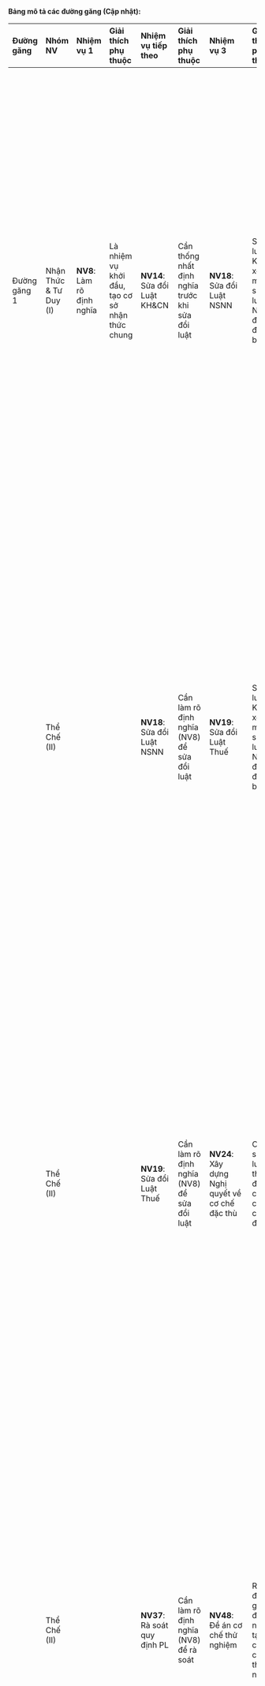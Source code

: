 
**Bảng mô tả các đường găng (Cập nhật):**

| Đường găng | Nhóm NV | Nhiệm vụ 1 | Giải thích phụ thuộc | Nhiệm vụ tiếp theo | Giải thích phụ thuộc | Nhiệm vụ 3 | Giải thích phụ thuộc | Nhiệm vụ 4 | Giải thích phụ thuộc | Nhiệm vụ 5 | Giải thích phụ thuộc | Nhiệm vụ 6+ | Giải thích phụ thuộc |
| :---------- | :---------------------------------------- | :--------- | :--------------------- | :----------------- | :--------------------- | :--------- | :--------------------- | :--------- | :--------------------- | :---------- | :--------------------- | :----------- | :--------------------- |
| Đường găng 1 | Nhận Thức & Tư Duy (I)                   | **NV8**: Làm rõ định nghĩa | Là nhiệm vụ khởi đầu, tạo cơ sở nhận thức chung | **NV14**: Sửa đổi Luật KH&CN | Cần thống nhất định nghĩa trước khi sửa đổi luật | **NV18**: Sửa đổi Luật NSNN | Sửa luật KHCN xong mới sửa luật NSNN để đồng bộ | **NV19**: Sửa đổi Luật Thuế | Tương tự, cần sửa đổi Luật NSNN để có cơ sở sửa đổi Luật Thuế | **NV1, NV2, NV3, NV4, NV5, NV6, NV7, NV9, NV10, NV11, NV12, NV13, NV15, NV16, NV17, NV20, NV21, NV22, NV23, NV24, NV25, NV26, NV27, NV29, NV30, NV31, NV32, NV33, NV34, NV35, NV36, NV37, NV38, NV39, NV40, NV41, NV42, NV43, NV44, NV45, NV48, NV118, NV119, NV120, NV121** | Các luật, nghị định, chương trình, đề án khác nhau. Cần hoàn thiện khung pháp lý (sửa đổi luật) trước khi triển khai các chương trình, đề án này. ||
|             | Thể Chế (II)                             |            |                        | **NV18**: Sửa đổi Luật NSNN | Cần làm rõ định nghĩa (NV8) để sửa đổi luật | **NV19**: Sửa đổi Luật Thuế | Sửa luật KHCN xong mới sửa luật NSNN để đồng bộ | **NV26**: Xây dựng Nghị định hướng dẫn | Cần sửa đổi Luật NSNN để có cơ sở sửa đổi Luật Thuế, và làm cơ sở pháp lý để xây dựng nghị định | **NV1, NV2, NV3, NV4, NV5, NV6, NV7, NV9, NV10, NV11, NV12, NV13, NV15, NV16, NV17, NV20, NV21, NV22, NV23, NV24, NV25, NV26, NV27, NV29, NV30, NV31, NV32, NV33, NV34, NV35, NV36, NV37, NV38, NV39, NV40, NV41, NV42, NV43, NV44, NV45, NV48, NV118, NV119, NV120, NV121** | Cần sửa đổi Luật NSNN, Luật Thuế để có cơ sở pháp lý cho các nghị định, chương trình, đề án. ||
|             | Thể Chế (II)                             |            |                        | **NV19**: Sửa đổi Luật Thuế | Cần làm rõ định nghĩa (NV8) để sửa đổi luật | **NV24**: Xây dựng Nghị quyết về cơ chế đặc thù | Cần sửa đổi luật thuế để tạo cơ sở cho cơ chế đặc thù | **NV26**: Xây dựng Nghị định hướng dẫn | Cần sửa đổi luật thuế, và làm cơ sở pháp lý để xây dựng nghị định | **NV1, NV2, NV3, NV4, NV5, NV6, NV7, NV9, NV10, NV11, NV12, NV13, NV15, NV16, NV17, NV20, NV21, NV22, NV23, NV24, NV25, NV26, NV27, NV29, NV30, NV31, NV32, NV33, NV34, NV35, NV36, NV37, NV38, NV39, NV40, NV41, NV42, NV43, NV44, NV45, NV48, NV118, NV119, NV120, NV121** | Cần sửa đổi Luật Thuế để có cơ sở pháp lý cho các nghị định, chương trình, đề án. ||
|             | Thể Chế (II)                             |            |                        | **NV37**: Rà soát quy định PL | Cần làm rõ định nghĩa (NV8) để rà soát | **NV48**: Đề án cơ chế thử nghiệm | Rà soát để tháo gỡ điểm nghẽn, tạo đk cho cơ chế thử nghiệm | **NV118**: Đề án CĐS DN | Rà soát để tháo gỡ điểm nghẽn, tạo đk cho CĐS DN |**NV1, NV2, NV3, NV4, NV5, NV6, NV7, NV9, NV10, NV11, NV12, NV13, NV15, NV16, NV17, NV20, NV21, NV22, NV23, NV24, NV25, NV26, NV27, NV29, NV30, NV31, NV32, NV33, NV34, NV35, NV36, NV37, NV38, NV39, NV40, NV41, NV42, NV43, NV44, NV45, NV48, NV118, NV119, NV120, NV121** | Cần rà soát quy định pháp luật để tạo hành lang pháp lý cho các đề án ||
|             | Hạ Tầng (III)                            |            |                        | **NV44**: Xây dựng Danh mục CN chiến lược | Cần làm rõ định nghĩa (NV8) để xd danh mục | **NV43**: Chương trình QG phát triển CN | Có danh mục rồi mới xây dựng chương trình | **NV45**: Quỹ Đầu tư PT CN chiến lược | Có chương trình rồi mới thành lập quỹ | **NV1, NV2, NV3, NV4, NV5, NV6, NV7, NV9, NV10, NV11, NV12, NV13, NV15, NV16, NV17, NV20, NV21, NV22, NV23, NV24, NV25, NV26, NV27, NV29, NV30, NV31, NV32, NV33, NV34, NV35, NV36, NV37, NV38, NV39, NV40, NV41, NV42, NV43, NV44, NV45, NV48, NV118, NV119, NV120, NV121** |  Cần có chương trình, quỹ đầu tư, danh mục công nghệ chiến lược để làm tiền đề cho đề án ||
|             | Hạ Tầng (III)                            |            |                        | **NV44**: Xây dựng Danh mục CN chiến lược | Cần làm rõ định nghĩa (NV8) để xd danh mục | **NV48**: Đề án cơ chế thử nghiệm | Có danh mục rồi mới xây dựng đề án thử nghiệm |                       |                        | **NV1, NV2, NV3, NV4, NV5, NV6, NV7, NV9, NV10, NV11, NV12, NV13, NV15, NV16, NV17, NV20, NV21, NV22, NV23, NV24, NV25, NV26, NV27, NV29, NV30, NV31, NV32, NV33, NV34, NV35, NV36, NV37, NV38, NV39, NV40, NV41, NV42, NV43, NV44, NV45, NV48, NV118, NV119, NV120, NV121** | Cần có danh mục công nghệ chiến lược để xây dựng đề án thử nghiệm ||
| Đường găng 2 | Hạ Tầng (III)                            | **NV57**: Xây dựng danh mục nền tảng số | Là nhiệm vụ khởi đầu cho việc phát triển hạ tầng dữ liệu | **NV58**: Triển khai nền tảng số | Có danh mục mới triển khai được | **NV70**: Hoàn thiện CSDLQG, CSDL chuyên ngành | Triển khai nền tảng số là tiền đề để hoàn thiện CSDL | **NV69**: Hoàn thành XD Trung tâm DLQG | Cần hoàn thiện CSDLQG, CSDL chuyên ngành rồi mới đưa vào khai thác tại trung tâm DLQG |**NV50, NV51, NV52, NV53, NV54, NV55, NV56, NV59, NV60, NV61, NV62, NV63, NV64, NV65, NV66, NV67, NV68, NV73, NV74, NV75, NV76, NV89, NV90, NV91, NV92, NV93, NV94, NV95, NV96, NV97, NV98, NV99, NV100, NV101, NV102, NV103, NV104, NV105, NV106, NV107, NV108, NV109, NV110, NV111, NV112, NV113, NV114, NV115, NV116, NV117, NV118, NV120, NV121, NV122, NV123, NV124, NV125, NV126, NV127, NV128, NV129, NV130, NV131** | Cần có trung tâm dữ liệu, CSDL để triển khai các DV, HTTT, và các trung tâm đổi mới sáng tạo về dữ liệu |
|             | Hạ Tầng (III)                            |            |                        |                     |                        |                     |                        | **NV71**: Hoàn thành, khai thác CSDLQG | Cần triển khai nền tảng số (NV58) và hoàn thành xây dựng trung tâm DLQG (NV69) để tạo cơ sở hoàn thiện và khai thác CSDLQG |**NV50, NV51, NV52, NV53, NV54, NV55, NV56, NV59, NV60, NV61, NV62, NV63, NV64, NV65, NV66, NV67, NV68, NV73, NV74, NV75, NV76, NV89, NV90, NV91, NV92, NV93, NV94, NV95, NV96, NV97, NV98, NV99, NV100, NV101, NV102, NV103, NV104, NV105, NV106, NV107, NV108, NV109, NV110, NV111, NV112, NV113, NV114, NV115, NV116, NV117, NV118, NV120, NV121, NV122, NV123, NV124, NV125, NV126, NV127, NV128, NV129, NV130, NV131** | Cần hoàn thiện, khai thác CSDL, kết nối chia sẻ dữ liệu để làm tiền đề cho các HTTT, trung tâm đổi mới sáng tạo |
|             | Hạ Tầng (III)                            |            |                        |                     |                        |                     |                        | **NV72**: Hoàn thành kết nối, chia sẻ DL | Cần triển khai nền tảng số (NV58) và hoàn thành xây dựng trung tâm DLQG (NV69) để tạo cơ sở kết nối và chia sẻ dữ liệu | **NV50, NV51, NV52, NV53, NV54, NV55, NV56, NV59, NV60, NV61, NV62, NV63, NV64, NV65, NV66, NV67, NV68, NV73, NV74, NV75, NV76, NV89, NV90, NV91, NV92, NV93, NV94, NV95, NV96, NV97, NV98, NV99, NV100, NV101, NV102, NV103, NV104, NV105, NV106, NV107, NV108, NV109, NV110, NV111, NV112, NV113, NV114, NV115, NV116, NV117, NV118, NV120, NV121, NV122, NV123, NV124, NV125, NV126, NV127, NV128, NV129, NV130, NV131** | Cần hoàn thiện, khai thác CSDL, kết nối chia sẻ dữ liệu để làm tiền đề cho các HTTT, trung tâm đổi mới sáng tạo |
|             | Ứng Dụng & Quản Trị (V)                  |            |                        |                     |                        | **NV113**: Phát triển HTTT chỉ đạo, điều hành | Cần triển khai nền tảng số (NV58) và hoàn thành xây dựng trung tâm DLQG (NV69) để có cơ sở phát triển HTTT |                        |                         | **NV50, NV51, NV52, NV53, NV54, NV55, NV56, NV59, NV60, NV61, NV62, NV63, NV64, NV65, NV66, NV67, NV68, NV73, NV74, NV75, NV76, NV89, NV90, NV91, NV92, NV93, NV94, NV95, NV96, NV97, NV98, NV99, NV100, NV101, NV102, NV103, NV104, NV105, NV106, NV107, NV108, NV109, NV110, NV111, NV112, NV113, NV114, NV115, NV116, NV117, NV118, NV120, NV121, NV122, NV123, NV124, NV125, NV126, NV127, NV128, NV129, NV130, NV131** | Cần có hệ thống thông tin chỉ đạo, điều hành (NV113) để làm tiền đề cho các trung tâm đổi mới sáng tạo về dữ liệu |
| Đường găng 3 | Thể Chế (II), Nhân Lực (IV)              | **NV28**: Cơ chế thu hút nguồn lực | Là nhiệm vụ khởi đầu, tạo cơ sở về nguồn lực | **NV77**: Đề án phát triển nhân tài | Có cơ chế thu hút nguồn lực mới xây dựng được đề án | **NV78**: Chính sách đặc thù | Có đề án mới đề xuất được chính sách | **NV79**: Quy hoạch tổ chức KHCN công lập | Cần có chính sách đặc thù để làm cơ sở quy hoạch lại các tổ chức KHCN | **NV80, NV81, NV82, NV83, NV84, NV85, NV86, NV87, NV88** | Cần cơ chế thu hút nguồn lực (NV28) và quy hoạch tổ chức KHCN (NV79) để xây dựng đề án |
|             | Nhân Lực (IV)                            |            |                        |                     |                        | **NV82**: Đề án phát triển trường ĐH | Cần cơ chế thu hút nguồn lực (NV28) để xây dựng đề án |                     |                        | **NV80, NV81, NV83, NV84, NV85, NV86, NV87, NV88** | Đề án phát triển trường ĐH là 1 phần của đề án phát triển nhân tài |
| Đường găng 4 | Hạ Tầng (III), Hợp Tác Quốc Tế (VII) | **NV44**: Xây dựng Danh mục CN chiến lược | Là nhiệm vụ khởi đầu, tạo cơ sở cho hợp tác quốc tế | **NV132**: Tham gia tổ chức tiêu chuẩn hóa QT | Có danh mục CN chiến lược mới tham gia hiệu quả | **NV133**: Ngoại giao công nghệ | Tham gia tiêu chuẩn hóa quốc tế là 1 phần của ngoại giao công nghệ | **NV134**: Thiết lập khuôn khổ đối tác | Ngoại giao công nghệ tạo cơ sở cho các khuôn khổ đối tác |**NV135** | Thiết lập khuôn khổ đối tác là tiền đề để thúc đẩy nghiên cứu, chia sẻ kinh nghiệm quốc tế | **NV136, NV137, NV138, NV139, NV140** |
|             | Hợp Tác Quốc Tế (VII)                   |            |                        | **NV74**: Ban hành, triển khai các chiến lược, tiêu chuẩn, quy chuẩn
